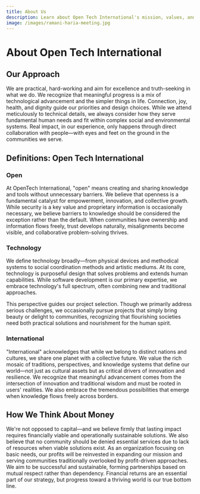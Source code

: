 ```yaml
---
title: About Us
description: Learn about Open Tech International's mission, values, and approach to advancing technology for global solutions.
image: /images/ramani-haria-meeting.jpg
---
```

# About Open Tech International

## Our Approach
We are practical, hard-working and aim for excellence and truth-seeking in what we do. We recognize that meaningful progress is a mix of technological advancement and the simpler things in life. Connection, joy, health, and dignity guide our priorities and design choices. While we attend meticulously to technical details, we always consider how they serve fundamental human needs and fit within complex social and environmental systems. Real impact, in our experience, only happens through direct collaboration with people—with eyes and feet on the ground in the communities we serve.

## Definitions: Open Tech International

### Open
At OpenTech International, "open" means creating and sharing knowledge and tools without unnecessary barriers. We believe that openness is a fundamental catalyst for empowerment, innovation, and collective growth. While security is a key value and proprietary information is occasionally necessary, we believe barriers to knowledge should be considered the exception rather than the default. When communities have ownership and information flows freely, trust develops naturally, misalignments become visible, and collaborative problem-solving thrives.

### Technology
We define technology broadly—from physical devices and methodical systems to social coordination methods and artistic mediums. At its core, technology is purposeful design that solves problems and extends human capabilities. While software development is our primary expertise, we embrace technology's full spectrum, often combining new and traditional approaches.

This perspective guides our project selection. Though we primarily address serious challenges, we occasionally pursue projects that simply bring beauty or delight to communities, recognizing that flourishing societies need both practical solutions and nourishment for the human spirit.

### International
"International" acknowledges that while we belong to distinct nations and cultures, we share one planet with a collective future. We value the rich mosaic of traditions, perspectives, and knowledge systems that define our world—not just as cultural assets but as critical drivers of innovation and resilience. We recognize that meaningful advancement comes from the intersection of innovation and traditional wisdom and must be rooted in users' realities. We also embrace the tremendous possibilities that emerge when knowledge flows freely across borders.

## How We Think About Money
We're not opposed to capital—and we believe firmly that lasting impact requires financially viable and operationally sustainable solutions. We also believe that no community should be denied essential services due to lack of resources when viable solutions exist. As an organization focusing on basic needs, our profits will be reinvested in expanding our mission and serving communities traditionally overlooked by profit-driven approaches. We aim to be successful and sustainable, forming partnerships based on mutual respect rather than dependency. Financial returns are an essential part of our strategy, but progress toward a thriving world is our true bottom line.
